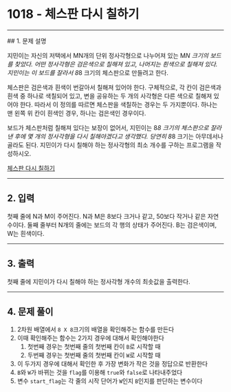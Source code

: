 # 1018 -  체스판 다시 칠하기

<hr/>
## 1. 문제 설명

지민이는 자신의 저택에서 MN개의 단위 정사각형으로 나누어져 있는 M*N 크기의 보드를 찾았다. 어떤 정사각형은 검은색으로 칠해져 있고, 나머지는 흰색으로 칠해져 있다. 지민이는 이 보드를 잘라서 8*8 크기의 체스판으로 만들려고 한다.

체스판은 검은색과 흰색이 번갈아서 칠해져 있어야 한다. 구체적으로, 각 칸이 검은색과 흰색 중 하나로 색칠되어 있고, 변을 공유하는 두 개의 사각형은 다른 색으로 칠해져 있어야 한다. 따라서 이 정의를 따르면 체스판을 색칠하는 경우는 두 가지뿐이다. 하나는 맨 왼쪽 위 칸이 흰색인 경우, 하나는 검은색인 경우이다.

보드가 체스판처럼 칠해져 있다는 보장이 없어서, 지민이는 8*8 크기의 체스판으로 잘라낸 후에 몇 개의 정사각형을 다시 칠해야겠다고 생각했다. 당연히 8*8 크기는 아무데서나 골라도 된다. 지민이가 다시 칠해야 하는 정사각형의 최소 개수를 구하는 프로그램을 작성하시오.

[체스판 다시 칠하기](<https://www.acmicpc.net/problem/1018>)

------

## 2. 입력

첫째 줄에 N과 M이 주어진다. N과 M은 8보다 크거나 같고, 50보다 작거나 같은 자연수이다. 둘째 줄부터 N개의 줄에는 보드의 각 행의 상태가 주어진다. B는 검은색이며, W는 흰색이다.

------

## 3. 출력

첫째 줄에 지민이가 다시 칠해야 하는 정사각형 개수의 최솟값을 출력한다.

------

## 4. 문제 풀이

1. 2차원 배열에서 `8 X 8`크기의 배열을 확인해주는 함수를 만든다
2. 이때 확인해주는 함수는 2가지 경우에 대해서 확인해야한다
   1. 첫번째 경우는 첫번째 줄의 첫번째 칸이 `B`로 시작할 때
   2. 두번째 경우는 첫번째 줄의 첫번째 칸이 `W`로 시작할 때
3. 이 두가지 경우에 대해서 확인한 후 가장 변화가 작은 것을 정답으로 반환한다
4. `B`와 `W`가 바뀌는 것을 `flag`를 이용해 `true`와 `false`로 나타내주었다
5. 변수 `start_flag`는 각 줄의 시작 단어가 `W`인지 `B`인지를 판단하는 변수이다